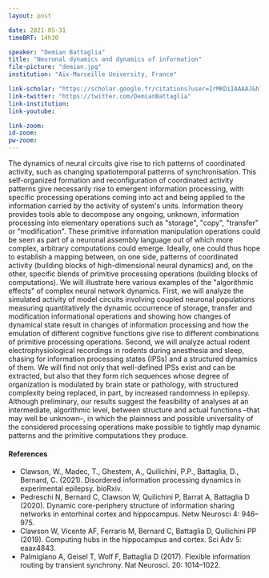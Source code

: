 ```yaml
---
layout: post

date: 2021-05-31
timeBRT: 14h30

speaker: "Demian Battaglia"
title: "Neuronal dynamics and dynamics of information"
file-picture: "demian.jpg"
institution: "Aix-Marseille University, France"

link-scholar: "https://scholar.google.fr/citations?user=IrMKDiIAAAAJ&hl=en"
link-twitter: "https://twitter.com/DemianBattaglia"
link-institution: 
link-youtube:

link-zoom:
id-zoom: 
pw-zoom: 
---
```


The dynamics of neural circuits give rise to rich patterns of coordinated activity, such as changing spatiotemporal patterns of synchronisation. This self-organized formation and reconfiguration of coordinated activity patterns give necessarily rise to emergent information processing, with specific processing operations coming into act and being applied to the information carried by the activity of system's units. Information theory provides tools able to decompose any ongoing, unknown, information processing into elementary operations such as "storage", "copy", "transfer" or "modification". These primitive information manipulation operations could be seen as part of a neuronal assembly language out of which more complex, arbitrary computations could emerge. Ideally, one could thus hope to establish a mapping between, on one side, patterns of coordinated activity (building blocks of high-dimensional neural dynamics) and, on the other, specific blends of primitive processing operations (building blocks of computations). We will illustrate here various examples of the "algorithmic effects" of complex neural network dynamics. First, we will analyze the simulated activity of model circuits involving coupled neuronal populations measuring quantitatively the dynamic occurrence of storage, transfer and modification informational operations and showing how changes of dynamical state result in changes of information processing and how the emulation of different cognitive functions give rise to different combinations of primitive processing operations. Second, we will analyze actual rodent electrophysiological recordings in rodents during anesthesia and sleep, chasing for information processing states (IPSs) and a structured dynamics of them.  We will find not only that well-defined IPSs exist and can be extracted, but also that they form rich sequences whose degree of organization is modulated by brain state or pathology, with structured complexity being replaced, in part, by increased randomness in epilepsy. Although preliminary, our results suggest the feasibility of analyses at an intermediate, algorithmic level, between structure and actual functions –that may well be unknown–, in which the plainness and possible universality of the considered processing operations make possible to tightly map dynamic patterns and the primitive computations they produce.

#### References

* Clawson, W., Madec, T., Ghestem, A., Quilichini, P.P., Battaglia, D., Bernard, C. (2021). Disordered information processing dynamics in experimental epilepsy. bioRxiv. 
* Pedreschi N, Bernard C, Clawson W, Quilichini P, Barrat A, Battaglia D (2020). Dynamic core-periphery structure of information sharing networks in entorhinal cortex and hippocampus. Netw Neurosci 4: 946–975.
* Clawson W, Vicente AF, Ferraris M, Bernard C, Battaglia D, Quilichini PP (2019). Computing hubs in the hippocampus and cortex. Sci Adv 5: eaax4843.
* Palmigiano A, Geisel T, Wolf F, Battaglia D (2017). Flexible information routing by transient synchrony. Nat Neurosci. 20: 1014–1022.
